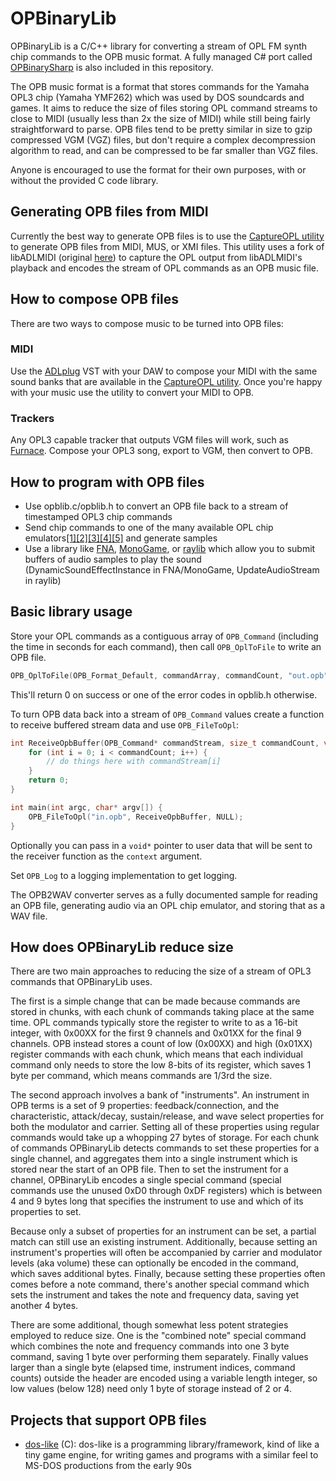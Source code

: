 # OPBinaryLib

OPBinaryLib is a C/C++ library for converting a stream of OPL FM synth chip commands to the OPB music format. A fully managed C# port called [OPBinarySharp](https://github.com/Enichan/OPBinaryLib/tree/main/OPBinarySharp) is also included in this repository.

The OPB music format is a format that stores commands for the Yamaha OPL3 chip (Yamaha YMF262) which was used by DOS soundcards and games. It aims to reduce the size of files storing OPL command streams to close to MIDI (usually less than 2x the size of MIDI) while still being fairly straightforward to parse. OPB files tend to be pretty similar in size to gzip compressed VGM (VGZ) files, but don't require a complex decompression algorithm to read, and can be compressed to be far smaller than VGZ files.

Anyone is encouraged to use the format for their own purposes, with or without the provided C code library.

## Generating OPB files from MIDI

Currently the best way to generate OPB files is to use the [CaptureOPL utility](https://github.com/Enichan/libADLMIDI/releases) to generate OPB files from MIDI, MUS, or XMI files. This utility uses a fork of libADLMIDI (original [here](https://github.com/Wohlstand/libADLMIDI)) to capture the OPL output from libADLMIDI's playback and encodes the stream of OPL commands as an OPB music file.

## How to compose OPB files

There are two ways to compose music to be turned into OPB files:

### MIDI

Use the [ADLplug](https://github.com/jpcima/ADLplug/releases) VST with your DAW to compose your MIDI with the same sound banks that are available in the [CaptureOPL utility](https://github.com/Enichan/libADLMIDI/releases). Once you're happy with your music use the utility to convert your MIDI to OPB.

### Trackers

Any OPL3 capable tracker that outputs VGM files will work, such as [Furnace](https://github.com/tildearrow/furnace/releases). Compose your OPL3 song, export to VGM, then convert to OPB.

## How to program with OPB files

- Use opblib.c/opblib.h to convert an OPB file back to a stream of timestamped OPL3 chip commands
- Send chip commands to one of the many available OPL chip emulators[[1]](https://github.com/aaronsgiles/ymfm)[[2]](https://github.com/nukeykt/Nuked-OPL3)[[3]](https://github.com/rofl0r/woody-opl)[[4]](https://github.com/gtaylormb/opl3_fpga/blob/master/docs/OPL3.java)[[5]](https://github.com/mattiasgustavsson/dos-like/blob/main/source/libs/opl.h) and generate samples
- Use a library like [FNA](https://fna-xna.github.io/), [MonoGame](https://www.monogame.net/), or [raylib](https://www.raylib.com/) which allow you to submit buffers of audio samples to play the sound (DynamicSoundEffectInstance in FNA/MonoGame, UpdateAudioStream in raylib)

## Basic library usage

Store your OPL commands as a contiguous array of `OPB_Command` (including the time in seconds for each command), then call `OPB_OplToFile` to write an OPB file.

```c
OPB_OplToFile(OPB_Format_Default, commandArray, commandCount, "out.opb");
```

This'll return 0 on success or one of the error codes in opblib.h otherwise.

To turn OPB data back into a stream of `OPB_Command` values create a function to receive buffered stream data and use `OPB_FileToOpl`:

```c
int ReceiveOpbBuffer(OPB_Command* commandStream, size_t commandCount, void* context) {
    for (int i = 0; i < commandCount; i++) {
        // do things here with commandStream[i]
    }
    return 0;
}

int main(int argc, char* argv[]) {
    OPB_FileToOpl("in.opb", ReceiveOpbBuffer, NULL);
}
```

Optionally you can pass in a `void*` pointer to user data that will be sent to the receiver function as the `context` argument.

Set `OPB_Log` to a logging implementation to get logging.

The OPB2WAV converter serves as a fully documented sample for reading an OPB file, generating audio via an OPL chip emulator, and storing that as a WAV file.

## How does OPBinaryLib reduce size

There are two main approaches to reducing the size of a stream of OPL3 commands that OPBinaryLib uses.

The first is a simple change that can be made because commands are stored in chunks, with each chunk of commands taking place at the same time. OPL commands typically store the register to write to as a 16-bit integer, with 0x00XX for the first 9 channels and 0x01XX for the final 9 channels. OPB instead stores a count of low (0x00XX) and high (0x01XX) register commands with each chunk, which means that each individual command only needs to store the low 8-bits of its register, which saves 1 byte per command, which means commands are 1/3rd the size.

The second approach involves a bank of "instruments". An instrument in OPB terms is a set of 9 properties: feedback/connection, and the characteristic, attack/decay, sustain/release, and wave select properties for both the modulator and carrier. Setting all of these properties using regular commands would take up a whopping 27 bytes of storage. For each chunk of commands OPBinaryLib detects commands to set these properties for a single channel, and aggregates them into a single instrument which is stored near the start of an OPB file. Then to set the instrument for a channel, OPBinaryLib encodes a single special command (special commands use the unused 0xD0 through 0xDF registers) which is between 4 and 9 bytes long that specifies the instrument to use and which of its properties to set.

Because only a subset of properties for an instrument can be set, a partial match can still use an existing instrument. Additionally, because setting an instrument's properties will often be accompanied by carrier and modulator levels (aka volume) these can optionally be encoded in the command, which saves additional bytes. Finally, because setting these properties often comes before a note command, there's another special command which sets the instrument and takes the note and frequency data, saving yet another 4 bytes.

There are some additional, though somewhat less potent strategies employed to reduce size. One is the "combined note" special command which combines the note and frequency commands into one 3 byte command, saving 1 byte over performing them separately. Finally values larger than a single byte (elapsed time, instrument indices, command counts) outside the header are encoded using a variable length integer, so low values (below 128) need only 1 byte of storage instead of 2 or 4.

## Projects that support OPB files

- [dos-like](https://github.com/mattiasgustavsson/dos-like) (C): dos-like is a programming library/framework, kind of like a tiny game engine, for writing games and programs with a similar feel to MS-DOS productions from the early 90s